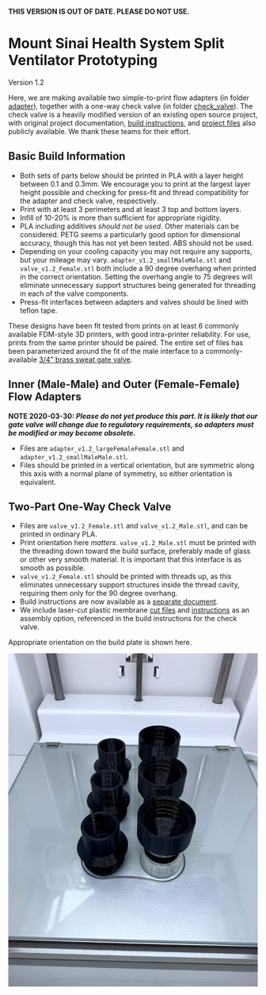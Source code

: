 **THIS VERSION IS OUT OF DATE. PLEASE DO NOT USE.**

# Mount Sinai Health System Split Ventilator Prototyping
Version 1.2

Here, we are making available two simple-to-print flow adapters (in folder [adapter](adapter)), together with a one-way check valve (in folder [check_valve](check_valve)). The check valve is a heavily modified version of an existing open source project, with original project documentation, [build instructions](https://youtu.be/sCIX3egYKQM), and [project files](https://cad.onshape.com/documents/5c996e71d2872726995198bf/w/40c80b6ee82124a954fda09d/e/5520dc2a611624c9350b6dc1) also publicly available. We thank these teams for their effort. 

## Basic Build Information
* Both sets of parts below should be printed in PLA with a layer height between 0.1 and 0.3mm. We encourage you to print at the largest layer height possible and checking for press-fit and thread compatibility for the adapter and check valve, respectively.
* Print with at least 3 perimeters and at least 3 top and bottom layers.
* Infill of 10-20% is more than sufficient for appropriate rigidity. 
* PLA including additives *should not be used*. Other materials can be considered. PETG seems a particularly good option for dimensional accuracy, though this has not yet been tested. ABS should not be used.
* Depending on your cooling capacity you may not require any supports, but your mileage may vary. `adapter_v1.2_smallMaleMale.stl` and `valve_v1.2_Female.stl` both include a 90 degree overhang when printed in the correct orientation. Setting the overhang angle to 75 degrees will eliminate unnecessary support structures being generated for threading in each of the valve components.
* Press-fit interfaces between adapters and valves should be lined with teflon tape.

These designs have been fit tested from prints on at least 6 commonly available FDM-style 3D printers, with good intra-printer reliability. For use, prints from the same printer should be paired. The entire set of files has been parameterized around the fit of the male interface to a commonly-available [3/4" brass sweat gate valve](https://www.homedepot.com/p/Everbilt-3-4-in-Brass-Sweat-x-Sweat-Gate-Valve-170-4-34-EB/308593230).

## Inner (Male-Male) and Outer (Female-Female) Flow Adapters
**NOTE 2020-03-30: *Please do not yet produce this part. It is likely that our gate valve will change due to regulatory requirements, so adapters must be modified or may become obsolete.***
* Files are `adapter_v1.2_largeFemaleFemale.stl` and `adapter_v1.2_smallMaleMale.stl`.
* Files should be printed in a vertical orientation, but are symmetric along this axis with a normal plane of symmetry, so either orientation is equivalent. 

## Two-Part One-Way Check Valve
* Files are `valve_v1.2_Female.stl` and `valve_v1.2_Male.stl`, and can be printed in ordinary PLA.
* Print orientation here *matters*. `valve_v1.2_Male.stl` must be printed with the threading down toward the build surface, preferably made of glass or other very smooth material. It is important that this interface is as smooth as possible.
* `valve_v1.2_Female.stl` should be printed with threads up, as this eliminates unnecessary support structures inside the thread cavity, requiring them only for the 90 degree overhang.
* Build instructions are now available as a [separate document](buildCheckValve.md).
* We include laser-cut plastic membrane [cut files](membrane) and [instructions](buildPlasticMembrane.md) as an assembly option, referenced in the build instructions for the check valve.

Appropriate orientation on the build plate is shown here.

![Check Valve On Glass Build Plate](media/checkValveOnPlate.jpg)

